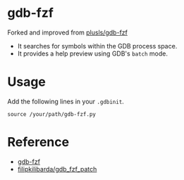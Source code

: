 # gdb-fzf

Forked and improved from [plusls/gdb-fzf](https://github.com/plusls/gdb-fzf/blob/main/gdb-fzf.py)

- It searches for symbols within the GDB process space.
- It provides a help preview using GDB's `batch` mode.

# Usage

Add the following lines in your `.gdbinit`.
```gdb
source /your/path/gdb-fzf.py
```

# Reference

- [gdb-fzf](https://github.com/plusls/gdb-fzf)
- [filipkilibarda/gdb_fzf_patch](https://github.com/filipkilibarda/gdb_fzf_patch)
